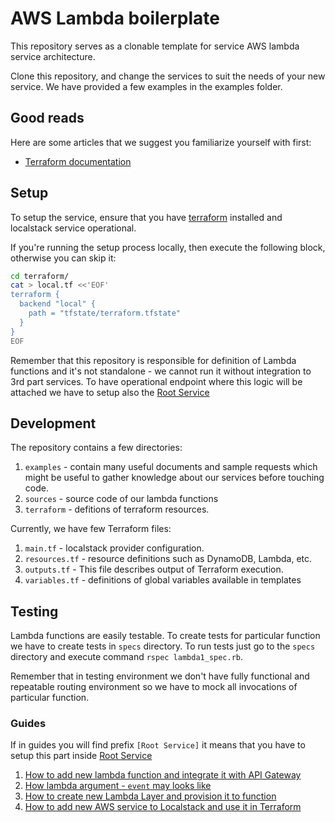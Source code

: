 # AWS Lambda boilerplate

This repository serves as a clonable template for service AWS lambda service architecture.

Clone this repository, and change the services to suit the needs of your new
service. We have provided a few examples in the examples folder.

## Good reads

Here are some articles that we suggest you familiarize yourself with first:

* [Terraform documentation](https://registry.terraform.io/providers/hashicorp/aws/latest/docs/guide)

## Setup

To setup the service, ensure that you have [terraform](https://www.terraform.io/) installed and localstack service operational.

If you're running the setup process locally, then execute the following block, otherwise you can skip it:

```bash
cd terraform/
cat > local.tf <<'EOF'
terraform {
  backend "local" {
    path = "tfstate/terraform.tfstate"
  }
}
EOF
```

Remember that this repository is responsible for definition of Lambda functions and it's not standalone - we cannot run it without integration to 3rd part services. To have operational endpoint where this logic will be attached we have to setup also the [Root Service](http://github.com/wmaciejak/aws-lambda-root-service)

## Development

The repository contains a few directories:
1. `examples` - contain many useful documents and sample requests which might be useful to gather knowledge about our services before touching code.
2. `sources` - source code of our lambda functions
3. `terraform` - defitions of terraform resources.

Currently, we have few Terraform files:
1. `main.tf`      - localstack provider configuration.
2. `resources.tf` - resource definitions such as DynamoDB, Lambda, etc.
3. `outputs.tf`   - This file describes output of Terraform execution.
4. `variables.tf` - definitions of global variables available in templates

## Testing

Lambda functions are easily testable. To create tests for particular function we have to create tests in `specs` directory. To run tests just go to the `specs` directory and execute command `rspec lambda1_spec.rb`.

Remember that in testing environment we don't have fully functional and repeatable routing environment so we have to mock all invocations of particular function.
### Guides

If in guides you will find prefix `[Root Service]` it means that you have to setup this part inside [Root Service](http://github.com/wmaciejak/aws-lambda-root-service)

1. [How to add new lambda function and integrate it with API Gateway](examples/new_endpoint.md)
2. [How lambda argument - `event` may looks like](examples/sample_event.json)
3. [How to create new Lambda Layer and provision it to function](examples/new_layer.md)
4. [How to add new AWS service to Localstack and use it in Terraform](examples/new_service.md)
